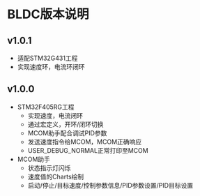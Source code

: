 # BLDC版本说明
## v1.0.1
- 适配STM32G431工程
- 实现速度环，电流环闭环
## v1.0.0
- STM32F405RG工程
    - 实现速度，电流闭环
    - 通过宏定义，开环/闭环切换
    - MCOM助手配合调试PID参数
    - 发送速度指令给MCOM，MCOM正确响应
    - USER_DEBUG_NORMAL正常打印至MCOM
- MCOM助手
    - 状态指示灯闪烁
    - 速度值的Charts绘制
    - 启动/停止/目标速度/控制参数信息/PID参数设置/PID目标设置
    